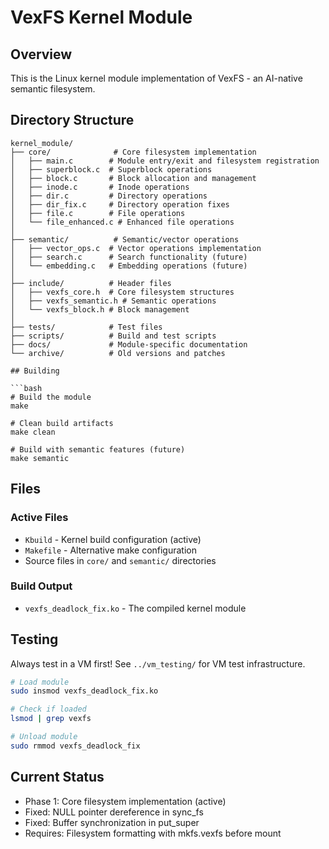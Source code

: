 # VexFS Kernel Module

## Overview
This is the Linux kernel module implementation of VexFS - an AI-native semantic filesystem.

## Directory Structure

```
kernel_module/
├── core/              # Core filesystem implementation
│   ├── main.c        # Module entry/exit and filesystem registration
│   ├── superblock.c  # Superblock operations
│   ├── block.c       # Block allocation and management
│   ├── inode.c       # Inode operations
│   ├── dir.c         # Directory operations
│   ├── dir_fix.c     # Directory operation fixes
│   ├── file.c        # File operations
│   └── file_enhanced.c # Enhanced file operations
│
├── semantic/          # Semantic/vector operations
│   ├── vector_ops.c  # Vector operations implementation
│   ├── search.c      # Search functionality (future)
│   └── embedding.c   # Embedding operations (future)
│
├── include/          # Header files
│   ├── vexfs_core.h  # Core filesystem structures
│   ├── vexfs_semantic.h # Semantic operations
│   └── vexfs_block.h # Block management
│
├── tests/            # Test files
├── scripts/          # Build and test scripts
├── docs/             # Module-specific documentation
└── archive/          # Old versions and patches

## Building

```bash
# Build the module
make

# Clean build artifacts
make clean

# Build with semantic features (future)
make semantic
```

## Files

### Active Files
- `Kbuild` - Kernel build configuration (active)
- `Makefile` - Alternative make configuration
- Source files in `core/` and `semantic/` directories

### Build Output
- `vexfs_deadlock_fix.ko` - The compiled kernel module

## Testing

Always test in a VM first! See `../vm_testing/` for VM test infrastructure.

```bash
# Load module
sudo insmod vexfs_deadlock_fix.ko

# Check if loaded
lsmod | grep vexfs

# Unload module
sudo rmmod vexfs_deadlock_fix
```

## Current Status
- Phase 1: Core filesystem implementation (active)
- Fixed: NULL pointer dereference in sync_fs
- Fixed: Buffer synchronization in put_super
- Requires: Filesystem formatting with mkfs.vexfs before mount